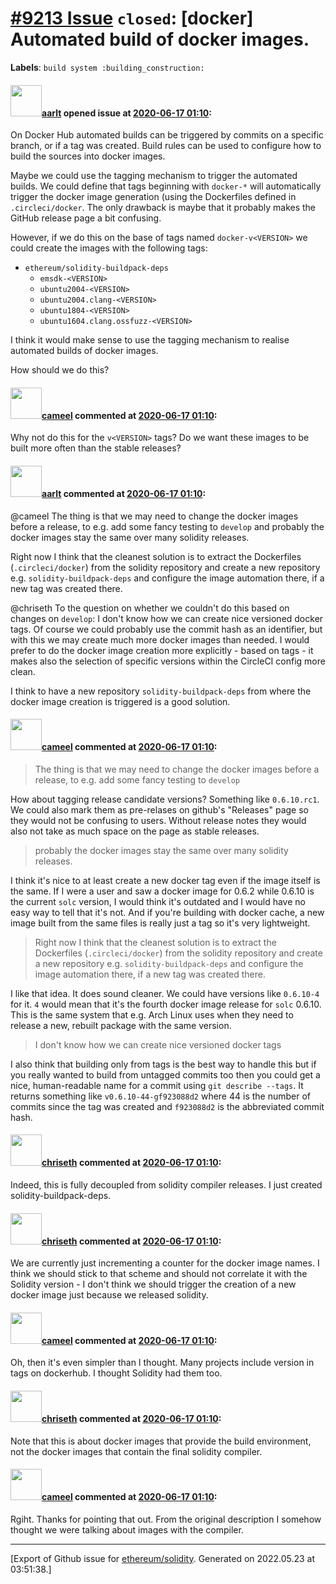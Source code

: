 # [\#9213 Issue](https://github.com/ethereum/solidity/issues/9213) `closed`: [docker] Automated build of docker images.
**Labels**: `build system :building_construction:`


#### <img src="https://avatars.githubusercontent.com/u/5008794?u=2b1535698cd924c4fbc8a5c005f1c0e01e7de991&v=4" width="50">[aarlt](https://github.com/aarlt) opened issue at [2020-06-17 01:10](https://github.com/ethereum/solidity/issues/9213):

On Docker Hub automated builds can be triggered by commits on a specific branch, or if a tag was created. Build rules can be used to configure how to build the sources into docker images. 

Maybe we could use the tagging mechanism to trigger the automated builds. We could define that tags beginning with `docker-*` will automatically trigger the docker image generation (using the Dockerfiles defined in `.circleci/docker`. The only drawback is maybe that it probably makes the GitHub release page a bit confusing.

However, if we do this on the base of tags named `docker-v<VERSION>` we could create the images with the following tags:
- `ethereum/solidity-buildpack-deps`
	- `emsdk-<VERSION>`
	- `ubuntu2004-<VERSION>`
	- `ubuntu2004.clang-<VERSION>`
	- `ubuntu1804-<VERSION>`
	- `ubuntu1604.clang.ossfuzz-<VERSION>`

I think it would make sense to use the tagging mechanism to realise automated builds of docker images.

How should we do this?

#### <img src="https://avatars.githubusercontent.com/u/137030?v=4" width="50">[cameel](https://github.com/cameel) commented at [2020-06-17 01:10](https://github.com/ethereum/solidity/issues/9213#issuecomment-645458890):

Why not do this for the `v<VERSION>` tags? Do we want these images to be built more often than the stable releases?

#### <img src="https://avatars.githubusercontent.com/u/5008794?u=2b1535698cd924c4fbc8a5c005f1c0e01e7de991&v=4" width="50">[aarlt](https://github.com/aarlt) commented at [2020-06-17 01:10](https://github.com/ethereum/solidity/issues/9213#issuecomment-645505131):

@cameel The thing is that we may need to change the docker images before a release, to e.g. add some fancy testing to `develop` and probably the docker images stay the same over many solidity releases. 

Right now I think that the cleanest solution is to extract the Dockerfiles (`.circleci/docker`) from the solidity repository and create a new repository e.g. `solidity-buildpack-deps` and configure the image automation there, if a new tag was created there.

@chriseth To the question on whether we couldn't do this based on changes on `develop`: I don't know how we can create nice versioned docker tags. Of course we could probably use the commit hash as an identifier, but with this we may create much more docker images than needed. I would prefer to do the docker image creation more explicitly - based on tags - it makes also the selection of specific versions within the CircleCI config more clean. 

I think to have a new repository `solidity-buildpack-deps` from where the docker image creation is triggered is a good solution.

#### <img src="https://avatars.githubusercontent.com/u/137030?v=4" width="50">[cameel](https://github.com/cameel) commented at [2020-06-17 01:10](https://github.com/ethereum/solidity/issues/9213#issuecomment-645519792):

> The thing is that we may need to change the docker images before a release, to e.g. add some fancy testing to `develop`

How about tagging release candidate versions? Something like `0.6.10.rc1`. We could also mark them as pre-relases on github's "Releases" page so they would not be confusing to users. Without release notes they would also not take as much space on the page as stable releases.

> probably the docker images stay the same over many solidity releases.

I think it's nice to at least create a new docker tag even if the image itself is the same. If I were a user and saw a docker image for 0.6.2 while 0.6.10 is the current `solc` version, I would think it's outdated and I would have no easy way to tell that it's not. And if you're building with docker cache, a new image built from the same files is really just a tag so it's very lightweight.

> Right now I think that the cleanest solution is to extract the Dockerfiles (`.circleci/docker`) from the solidity repository and create a new repository e.g. `solidity-buildpack-deps` and configure the image automation there, if a new tag was created there.

I like that idea. It does sound cleaner. We could have versions like `0.6.10-4` for it. `4` would mean that it's the fourth docker image release for `solc` 0.6.10. This is the same system that e.g. Arch Linux uses when they need to release a new, rebuilt package with the same version.

> I don't know how we can create nice versioned docker tags

I also think that building only from tags is the best way to handle this but if you really wanted to build from untagged commits too then you could get a nice, human-readable name for a commit using `git describe --tags`. It returns something like `v0.6.10-44-gf923088d2` where 44 is the number of commits since the tag was created and `f923088d2` is the abbreviated commit hash.

#### <img src="https://avatars.githubusercontent.com/u/9073706?v=4" width="50">[chriseth](https://github.com/chriseth) commented at [2020-06-17 01:10](https://github.com/ethereum/solidity/issues/9213#issuecomment-645519914):

Indeed, this is fully decoupled from solidity compiler releases. I just created solidity-buildpack-deps.

#### <img src="https://avatars.githubusercontent.com/u/9073706?v=4" width="50">[chriseth](https://github.com/chriseth) commented at [2020-06-17 01:10](https://github.com/ethereum/solidity/issues/9213#issuecomment-645520890):

We are currently just incrementing a counter for the docker image names. I think we should stick to that scheme and should not correlate it with the Solidity version - I don't think we should trigger the creation of a new docker image just because we released solidity.

#### <img src="https://avatars.githubusercontent.com/u/137030?v=4" width="50">[cameel](https://github.com/cameel) commented at [2020-06-17 01:10](https://github.com/ethereum/solidity/issues/9213#issuecomment-645522647):

Oh, then it's even simpler than I thought. Many projects include version in tags on dockerhub. I thought Solidity had them too.

#### <img src="https://avatars.githubusercontent.com/u/9073706?v=4" width="50">[chriseth](https://github.com/chriseth) commented at [2020-06-17 01:10](https://github.com/ethereum/solidity/issues/9213#issuecomment-645531837):

Note that this is about docker images that provide the build environment, not the docker images that contain the final solidity compiler.

#### <img src="https://avatars.githubusercontent.com/u/137030?v=4" width="50">[cameel](https://github.com/cameel) commented at [2020-06-17 01:10](https://github.com/ethereum/solidity/issues/9213#issuecomment-645535422):

Rgiht. Thanks for pointing that out. From the original description I somehow thought we were talking about images with the compiler.


-------------------------------------------------------------------------------



[Export of Github issue for [ethereum/solidity](https://github.com/ethereum/solidity). Generated on 2022.05.23 at 03:51:38.]
